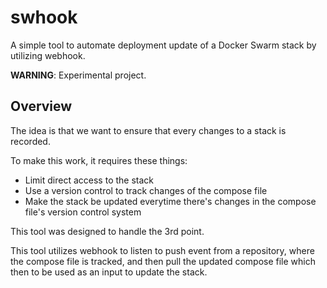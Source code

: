 # swhook

A simple tool to automate deployment update of a Docker Swarm stack by
utilizing webhook.

**WARNING**: Experimental project.

## Overview

The idea is that we want to ensure that every changes to a stack is recorded.

To make this work, it requires these things:

  - Limit direct access to the stack
  - Use a version control to track changes of the compose file
  - Make the stack be updated everytime there's changes in the compose file's version control system

This tool was designed to handle the 3rd point.

This tool utilizes webhook to listen to push event from a repository, where the compose file is tracked, and
then pull the updated compose file which then to be used as an input to update
the stack.
